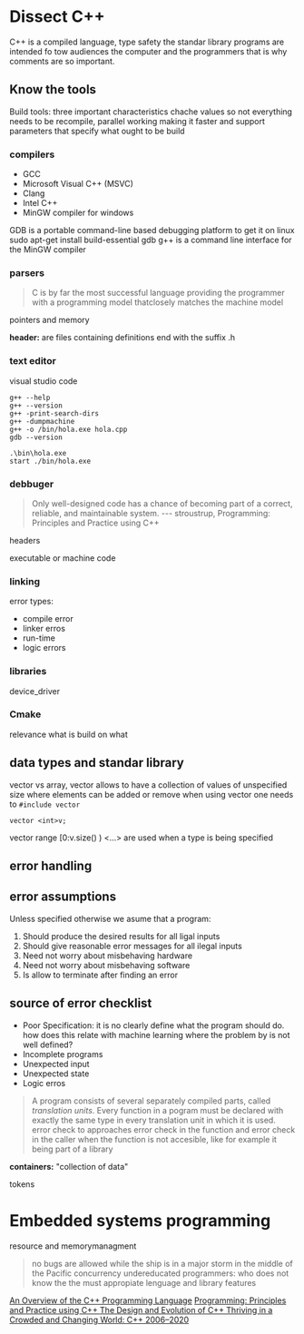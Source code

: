 
# Dissect C++
C++ is a compiled language, type safety
the standar library 
programs are intended fo tow audiences the computer and the programmers that is why comments are so important.

## Know the tools
Build tools: three important characteristics chache values so not everything needs to be recompile, parallel working making it faster and support parameters that specify what ought to be build

### compilers
* GCC
* Microsoft Visual C++ (MSVC) 
* Clang
* Intel C++
* MinGW  compiler for windows



GDB is a portable command-line based debugging platform
 to get it on linux 
    sudo apt-get install build-essential gdb
g++ is a command line interface for the MinGW compiler


### parsers

> C  is  by  far  the  most  successful  language  providing  the  programmer  with  a  programming  model  thatclosely  matches  the  machine  model

pointers and memory

__header:__ are files containing definitions end with the suffix .h

### text editor

visual studio code

    g++ --help
    g++ --version
    g++ -print-search-dirs
    g++ -dumpmachine
    g++ -o /bin/hola.exe hola.cpp
    gdb --version
    
    .\bin\hola.exe
    start ./bin/hola.exe
    

### debbuger

> Only well-designed code has a chance of becoming part of a correct, reliable, and maintainable system.
> --- stroustrup, Programming: Principles and Practice using C++

headers

executable or machine code

### linking

error types:
* compile error
* linker erros
* run-time
* logic errors


### libraries
device_driver

### Cmake
relevance
what is build on what 

## data types and standar library
vector vs array, vector allows to have a collection of values of unspecified size where elements can be added or remove when using vector one needs to ```#include vector```
```
vector <int>v;
```
vector range [0:v.size() ) 
<...> are used when a type is being specified


## error handling

## error assumptions
Unless specified otherwise we asume that a program:
1. Should produce the desired results for all ligal inputs
2. Should give reasonable error messages for all ilegal inputs
3. Need not worry about misbehaving hardware
4. Need not worry about misbehaving software
5. Is allow to terminate after finding an error

## source of error checklist
* Poor Specification: it is no clearly define what the program should do. how does this relate with machine learning where the problem by is not well defined? 
* Incomplete programs
* Unexpected input
* Unexpected state
* Logic erros

> A program consists of several separately compiled parts, called _translation units_. Every function in a pogram must be declared with exactly the same type in  every translation unit in which it is used.
error check to approaches error check in the function and error check in the caller when the function is not accesible, like for example it being part of a library

__containers:__ "collection of data"



tokens



# Embedded systems programming
resource and memorymanagment 
>no bugs are allowed while the ship is in a major storm in the middle of the Pacific
concurrency
undereducated programmers: who does not know the the must appropiate lenguage and library features



[An Overview of the C++ Programming Language](https://www.stroustrup.com/crc.pdf)
[Programming: Principles and Practice using C++ ](https://ptgmedia.pearsoncmg.com/images/9780321992789/samplepages/9780321992789.pdf)
[The Design and Evolution of C++ ]()
[Thriving in a Crowded and Changing World: C++ 2006–2020 ](https://www.stroustrup.com/hopl20main-p5-p-bfc9cd4--final.pdf)


